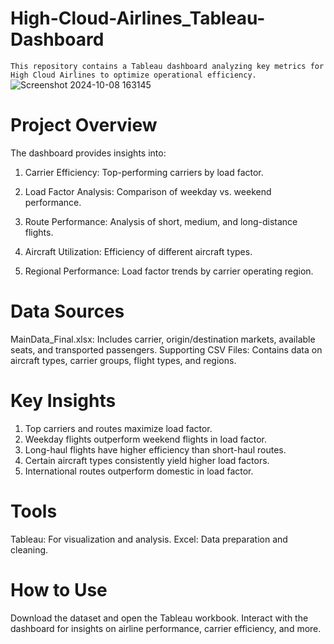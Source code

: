 # High-Cloud-Airlines_Tableau-Dashboard
`This repository contains a Tableau dashboard analyzing key metrics for High Cloud Airlines to optimize operational efficiency.
`
![Screenshot 2024-10-08 163145](https://github.com/user-attachments/assets/ac47ed7e-b275-47c0-a095-dbdf9feeb88d)


# Project Overview
The dashboard provides insights into:

1. Carrier Efficiency: Top-performing carriers by load factor.

2. Load Factor Analysis: Comparison of weekday vs. weekend performance.

3. Route Performance: Analysis of short, medium, and long-distance flights.

4. Aircraft Utilization: Efficiency of different aircraft types.

5. Regional Performance: Load factor trends by carrier operating region.

# Data Sources
MainData_Final.xlsx: Includes carrier, origin/destination markets, available seats, and transported passengers.
Supporting CSV Files: Contains data on aircraft types, carrier groups, flight types, and regions.

# Key Insights
1. Top carriers and routes maximize load factor.
2. Weekday flights outperform weekend flights in load factor.
3. Long-haul flights have higher efficiency than short-haul routes.
4. Certain aircraft types consistently yield higher load factors.
5. International routes outperform domestic in load factor.

# Tools
Tableau: For visualization and analysis.
Excel: Data preparation and cleaning.

# How to Use
Download the dataset and open the Tableau workbook.
Interact with the dashboard for insights on airline performance, carrier efficiency, and more.
